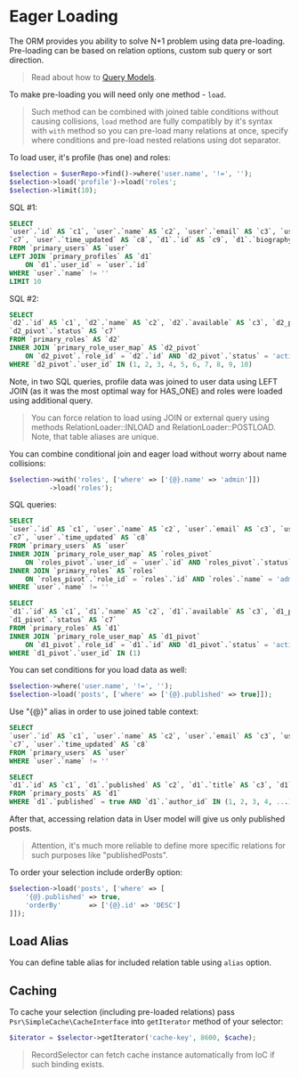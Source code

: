 # Eager Loading
The ORM provides you ability to solve N+1 problem using data pre-loading. Pre-loading can be based on relation options, custom sub query or sort direction.

> Read about how to [Query Models](/orm/query.md).

To make pre-loading you will need only one method - `load`. 

> Such method can be combined with joined table conditions without causing collisions, `load` method are fully compatibly by it's syntax with `with` method so you can pre-load many relations at once, specify where conditions and pre-load nested relations using dot separator.

To load user, it's profile (has one) and roles:
 
```php
$selection = $userRepo->find()->where('user.name', '!=', '');
$selection->load('profile')->load('roles';
$selection->limit(10);
```

SQL #1:

```sql
SELECT
`user`.`id` AS `c1`, `user`.`name` AS `c2`, `user`.`email` AS `c3`, `user`.`status` AS `c4`, `user`.`balance` AS `c5`, `user`.`time_registered` AS `c6`, `user`.`time_created` AS
`c7`, `user`.`time_updated` AS `c8`, `d1`.`id` AS `c9`, `d1`.`biography` AS `c10`, `d1`.`user_id` AS `c11`
FROM `primary_users` AS `user`  
LEFT JOIN `primary_profiles` AS `d1`
    ON `d1`.`user_id` = `user`.`id` 
WHERE `user`.`name` != ''
LIMIT 10
```

SQL #2:

```sql
SELECT
`d2`.`id` AS `c1`, `d2`.`name` AS `c2`, `d2`.`available` AS `c3`, `d2_pivot`.`role_id` AS `c4`, `d2_pivot`.`user_id` AS `c5`, `d2_pivot`.`time_assigned` AS `c6`,
`d2_pivot`.`status` AS `c7`
FROM `primary_roles` AS `d2`  
INNER JOIN `primary_role_user_map` AS `d2_pivot`
    ON `d2_pivot`.`role_id` = `d2`.`id` AND `d2_pivot`.`status` = 'active' 
WHERE `d2_pivot`.`user_id` IN (1, 2, 3, 4, 5, 6, 7, 8, 9, 10)
```

Note, in two SQL queries, profile data was joined to user data using LEFT JOIN (as it was the most optimal way for HAS_ONE) and roles were loaded using additional query. 

> You can force relation to load using JOIN or external query using methods RelationLoader::INLOAD and RelationLoader::POSTLOAD. Note, that table aliases are unique.

You can combine conditional join and eager load without worry about name collisions:

```php
$selection->with('roles', ['where' => ['{@}.name' => 'admin']])
          ->load('roles');
```

SQL queries:

```sql
SELECT
`user`.`id` AS `c1`, `user`.`name` AS `c2`, `user`.`email` AS `c3`, `user`.`status` AS `c4`, `user`.`balance` AS `c5`, `user`.`time_registered` AS `c6`, `user`.`time_created` AS
`c7`, `user`.`time_updated` AS `c8`
FROM `primary_users` AS `user`  
INNER JOIN `primary_role_user_map` AS `roles_pivot`
    ON `roles_pivot`.`user_id` = `user`.`id` AND `roles_pivot`.`status` = 'active'
INNER JOIN `primary_roles` AS `roles`
    ON `roles_pivot`.`role_id` = `roles`.`id` AND `roles`.`name` = 'admin' 
WHERE `user`.`name` != '' 
```

```sql
SELECT
`d1`.`id` AS `c1`, `d1`.`name` AS `c2`, `d1`.`available` AS `c3`, `d1_pivot`.`role_id` AS `c4`, `d1_pivot`.`user_id` AS `c5`, `d1_pivot`.`time_assigned` AS `c6`,
`d1_pivot`.`status` AS `c7`
FROM `primary_roles` AS `d1`  
INNER JOIN `primary_role_user_map` AS `d1_pivot`
    ON `d1_pivot`.`role_id` = `d1`.`id` AND `d1_pivot`.`status` = 'active' 
WHERE `d1_pivot`.`user_id` IN (1)
```

You can set conditions for you load data as well:

```php
$selection->where('user.name', '!=', '');
$selection->load('posts', ['where' => ['{@}.published' => true]]);
```

Use "{@}" alias in order to use joined table context:

```sql
SELECT
`user`.`id` AS `c1`, `user`.`name` AS `c2`, `user`.`email` AS `c3`, `user`.`status` AS `c4`, `user`.`balance` AS `c5`, `user`.`time_registered` AS `c6`, `user`.`time_created` AS
`c7`, `user`.`time_updated` AS `c8`
FROM `primary_users` AS `user`
WHERE `user`.`name` != ''
```

```sql
SELECT
`d1`.`id` AS `c1`, `d1`.`published` AS `c2`, `d1`.`title` AS `c3`, `d1`.`content` AS `c4`, `d1`.`author_id` AS `c5`
FROM `primary_posts` AS `d1`
WHERE `d1`.`published` = true AND `d1`.`author_id` IN (1, 2, 3, 4, ...)
```

After that, accessing relation data in User model will give us only published posts.

> Attention, it's much more reliable to define more specific relations for such purposes like "publishedPosts".

To order your selection include orderBy option:

```php
$selection->load('posts', ['where' => [
    '{@}.published' => true,
    'orderBy'       => ['{@}.id' => 'DESC']
]]);
```

## Load Alias
You can define table alias for included relation table using `alias` option.

## Caching
To cache your selection (including pre-loaded relations) pass `Psr\SimpleCache\CacheInterface` into `getIterator` method of your selector:

```php
$iterator = $selector->getIterator('cache-key', 8600, $cache);
```

> RecordSelector can fetch cache instance automatically from IoC if such binding exists.
